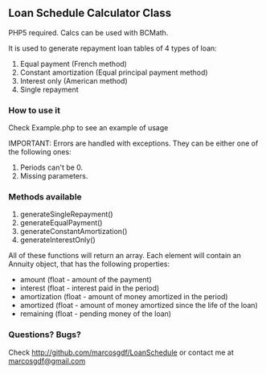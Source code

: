 ## Loan Schedule Calculator Class ##

PHP5 required. Calcs can be used with BCMath. 

It is used to generate repayment loan tables of 4 types of loan:
1. Equal payment (French method)
2. Constant amortization (Equal principal payment method)
3. Interest only (American method)
4. Single repayment

### How to use it ###
Check Example.php to see an example of usage

IMPORTANT: Errors are handled with exceptions. They can be either one of the following ones:
1. Periods can't be 0.
2. Missing parameters.

### Methods available ###
1. generateSingleRepayment()
2. generateEqualPayment()
3. generateConstantAmortization()
4. generateInterestOnly()

All of these functions will return an array. Each element will contain an Annuity object, that has the following properties:

* amount (float - amount of the payment)
* interest (float - interest paid in the period)
* amortization (float - amount of money amortized in the period)
* amortized (float - amount of money amortized since the life of the loan)
* remaining (float - pending money of the loan)

### Questions? Bugs? ###
Check <http://github.com/marcosgdf/LoanSchedule> or contact me at <marcosgdf@gmail.com>